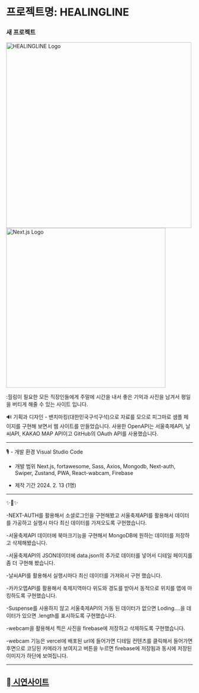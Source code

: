 # 프로젝트명: HEALINGLINE


### 새 프로젝트

<img src="https://cdn.pixabay.com/photo/2017/08/24/09/35/republic-of-korea-2675988_1280.jpg" alt="HEALINGLINE Logo" width="500" height="auto">
<img src="https://modulabs.co.kr/wp-content/uploads/2023/10/nextjs14-1536x864.png" alt="Next.js Logo" width="430" height="auto">

:힐링이 필요한 모든 직장인들에게 주말에 시간을 내서 좋은 기억과 사진을 남겨서 평일을 버티게 해줄 수 있는 사이트 입니다.

🔊 
기획과 디자인 - 밴치마킹(대한민국구석구석)으로 자료를 모으로 피그마로 샘플 페이지를 구현해 보면서 웹 사이트를 만들었습니다. 사용한 OpenAPI는 서울축제API, 날씨API, KAKAO MAP API이고 GitHub의 OAuth API를 사용했습니다.

-------------

 🎙️ - 개발 환경
      Visual Studio Code

   - 개발 범위
     Next.js, fortawesome, Sass, Axios, Mongodb, Next-auth, Swiper, Zustand, PWA, React-wabcam, Firebase
 
   - 제작 기간
     2024. 2. 13 (1명)

-------------
✨🎺✨

-NEXT-AUTH를 활용해서 소셜로그인을 구현해봤고 서울축제API를 활용해서 데이터를 가공하고 실행시 마다 최신 데이터를 가져오도록 구현했습니다.

-서울축제API 데이터에 북마크기능을 구현해서 MongoDB에 원하는 데이터를 저장하고 삭제해봤습니다. 

-서울축제API의 JSON데이터에 data.json의 추가로 데이터를 넣어서 디테일 페이지를 좀 더 구현해 봤습니다.

-날씨API를 활용해서 실행시마다 최신 데이터를 가져와서 구현 했습니다. 

-카카오맵API를 활용해서 축제지역마다 위도와 경도를 받아서 동적으로 위치를 맵에 마킹하도록 구현했습니다. 

-Suspense를 사용하지 않고 서울축제API의 가동 된 데이터가 없으면 Loding....을 데이터가 있으면 .length를 표시하도록 구현했습니다.

-webcam을 활용해서 찍은 사진을 firebase에 저장하고 삭제하도록 구현했습니다.

-webcam 기능은 vercel에 배포된 url에 들어가면 디테일 컨텐츠를 클릭해서 들어가면 후면으로 코딩된 카메라가 보여지고 버튼을 누르면 firebase에 저장됨과 동시에 저장된 이미지가 하단에 보여집니다.

-------------
## 📢<a href="https://nextprolast.vercel.app/"> 시연사이트 <a/>
